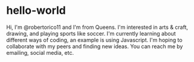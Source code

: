 # hello-world

Hi, I'm @robertorico11 and I'm from Queens.
I'm interested in arts & craft, drawing, and playing sports like soccer.
I'm currently learning about different ways of coding, an example is using Javascript.
I'm hoping to collaborate with my peers and finding new ideas.
You can reach me by emailing, social media, etc.
